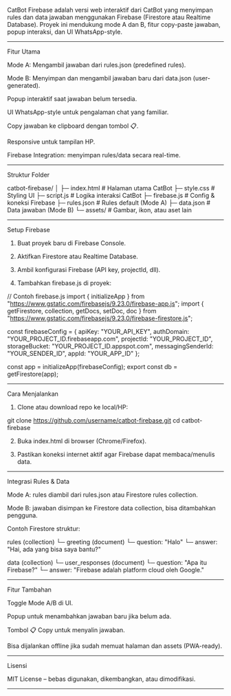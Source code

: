 
CatBot Firebase adalah versi web interaktif dari CatBot yang menyimpan rules dan data jawaban menggunakan Firebase (Firestore atau Realtime Database). Proyek ini mendukung mode A dan B, fitur copy-paste jawaban, popup interaksi, dan UI WhatsApp-style.


---

Fitur Utama

Mode A: Mengambil jawaban dari rules.json (predefined rules).

Mode B: Menyimpan dan mengambil jawaban baru dari data.json (user-generated).

Popup interaktif saat jawaban belum tersedia.

UI WhatsApp-style untuk pengalaman chat yang familiar.

Copy jawaban ke clipboard dengan tombol 📋.

Responsive untuk tampilan HP.

Firebase Integration: menyimpan rules/data secara real-time.



---

Struktur Folder

catbot-firebase/
│
├─ index.html         # Halaman utama CatBot
├─ style.css          # Styling UI
├─ script.js          # Logika interaksi CatBot
├─ firebase.js        # Config & koneksi Firebase
├─ rules.json         # Rules default (Mode A)
├─ data.json          # Data jawaban (Mode B)
└─ assets/            # Gambar, ikon, atau aset lain


---

Setup Firebase

1. Buat proyek baru di Firebase Console.


2. Aktifkan Firestore atau Realtime Database.


3. Ambil konfigurasi Firebase (API key, projectId, dll).


4. Tambahkan firebase.js di proyek:



// Contoh firebase.js
import { initializeApp } from "https://www.gstatic.com/firebasejs/9.23.0/firebase-app.js";
import { getFirestore, collection, getDocs, setDoc, doc } from "https://www.gstatic.com/firebasejs/9.23.0/firebase-firestore.js";

const firebaseConfig = {
  apiKey: "YOUR_API_KEY",
  authDomain: "YOUR_PROJECT_ID.firebaseapp.com",
  projectId: "YOUR_PROJECT_ID",
  storageBucket: "YOUR_PROJECT_ID.appspot.com",
  messagingSenderId: "YOUR_SENDER_ID",
  appId: "YOUR_APP_ID"
};

const app = initializeApp(firebaseConfig);
export const db = getFirestore(app);


---

Cara Menjalankan

1. Clone atau download repo ke local/HP:



git clone https://github.com/username/catbot-firebase.git
cd catbot-firebase

2. Buka index.html di browser (Chrome/Firefox).


3. Pastikan koneksi internet aktif agar Firebase dapat membaca/menulis data.




---

Integrasi Rules & Data

Mode A: rules diambil dari rules.json atau Firestore rules collection.

Mode B: jawaban disimpan ke Firestore data collection, bisa ditambahkan pengguna.


Contoh Firestore struktur:

rules (collection)
 └─ greeting (document)
     └─ question: "Halo"
     └─ answer: "Hai, ada yang bisa saya bantu?"

data (collection)
 └─ user_responses (document)
     └─ question: "Apa itu Firebase?"
     └─ answer: "Firebase adalah platform cloud oleh Google."


---

Fitur Tambahan

Toggle Mode A/B di UI.

Popup untuk menambahkan jawaban baru jika belum ada.

Tombol 📋 Copy untuk menyalin jawaban.

Bisa dijalankan offline jika sudah memuat halaman dan assets (PWA-ready).



---

Lisensi

MIT License – bebas digunakan, dikembangkan, atau dimodifikasi.


---

